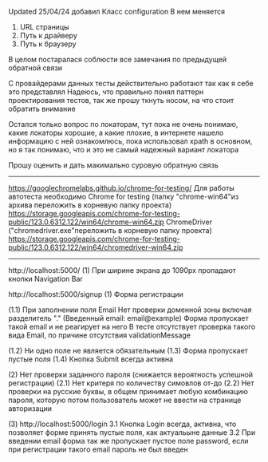 Updated 25/04/24
добавил Класс configuration 
В нем меняется 
1. URL страницы
2. Путь к драйверу
3. Путь к браузеру

В целом постаралася соблюсти все замечания по предыдущей обратной связи

С провайдерами данных тесты действительно работают так как я себе это представлял 
Надеюсь, что правильно понял паттерн проектирования тестов, так же прошу ткнуть носом, на что стоит обратить внимание 

Остался только вопрос по локаторам, тут пока не очень понимаю, какие локаторы хорошие, а какие плохие, в интернете нашело информацию с ней ознакомлюсь, пока использовал xpath в основном, но я так понимаю, что и это не самый надежный вариант локатора

Прошу оценить и дать макимально суровую обратную связь

__________________________________________________________________
https://googlechromelabs.github.io/chrome-for-testing/
Для работы автотеста необходимо 
Chrome for testing (папку "chrome-win64"из архива переложить в корневую папку проекта)
https://storage.googleapis.com/chrome-for-testing-public/123.0.6312.122/win64/chrome-win64.zip
ChromeDriver ("chromedriver.exe"переложить в корневую папку проекта)
https://storage.googleapis.com/chrome-for-testing-public/123.0.6312.122/win64/chromedriver-win64.zip
_________________________________________________________________________________________________________

http://localhost:5000/ 
(1) При ширине экрана до 1090px пропадают кнопки Navigation Bar 

http://localhost:5000/signup
(1) Форма регистрации

(1.1) При заполнении поля Email
Нет проверки доменной зоны включая разделитель "." (Введенный email: email@example) Форма пропускает такой email и не реагирует на него
В тесте отсутствует проверка такого вида Email, по причине отсутствия validationMessage

(1.2) Ни одно поле не является обязательным
(1.3) Форма пропускает пустые поля 
(1.4) Кнопка Submit всегда активна

(2) Нет проверки заданного пароля (снижается вероятность успешной регистрации)
(2.1) Нет критеря по количеству симовлов от-до 
(2.2) Нет проверки на русские буквы, в общем принимает любую комбинацию пароля, которую потом пользователь может не ввести на странице авторизации

(3) http://localhost:5000/login
3.1 Кнопка Login всегда, активна, что позволяет форме принять пустые поля, как актуальыне данные
3.2 При введении email форма так же пропускает пустое поле password, если при регистрации такого email пароль не был введен 

